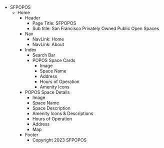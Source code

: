 - SFPOPOS
  - Home
    - Header
      - Page Title: SFPOPOS
      - Sub title: San Francisco Privately Owned Public Open Spaces
    - Nav
      - NavLink: Home
      - NavLink: About
    - Index
      - Search Bar
      - POPOS Space Cards
        - Image
        - Space Name
        - Address
        - Hours of Operation
        - Amenity Icons
    - POPOS Space Details
        - Image
        - Space Name
        - Space Description
        - Amenity Icons & Descriptions
        - Hours of Operation
        - Address 
        - Map
    - Footer
      - Copyright 2023 SFPOPOS